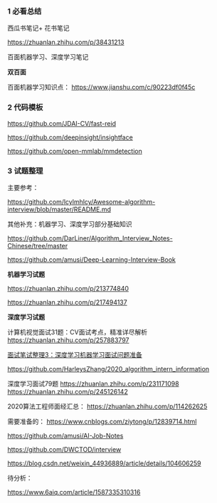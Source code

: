 ### 1   必看总结

西瓜书笔记+ 花书笔记

https://zhuanlan.zhihu.com/p/38431213

百面机器学习、深度学习笔记

**双百面**

百面机器学习知识点： https://www.jianshu.com/c/90223df0f45c


### 2 代码模板

https://github.com/JDAI-CV/fast-reid

https://github.com/deepinsight/insightface

https://github.com/open-mmlab/mmdetection

### 3 试题整理

主要参考：

https://github.com/lcylmhlcy/Awesome-algorithm-interview/blob/master/README.md


其他补充：机器学习、深度学习部分基础知识

https://github.com/DarLiner/Algorithm_Interview_Notes-Chinese/tree/master   

https://github.com/amusi/Deep-Learning-Interview-Book


**机器学习试题**

https://zhuanlan.zhihu.com/p/213774840

https://zhuanlan.zhihu.com/p/217494137


**深度学习试题**

计算机视觉面试31题：CV面试考点，精准详尽解析  https://zhuanlan.zhihu.com/p/257883797

[面试笔试整理3：深度学习机器学习面试问题准备](https://blog.csdn.net/woaidapaopao/article/details/77806273)

https://github.com/HarleysZhang/2020_algorithm_intern_information




深度学习面试79题  https://zhuanlan.zhihu.com/p/231171098     https://zhuanlan.zhihu.com/p/245126142

2020算法工程师面经汇总： https://zhuanlan.zhihu.com/p/114262625

需要准备的： https://www.cnblogs.com/ziytong/p/12839714.html  

https://github.com/amusi/AI-Job-Notes

https://github.com/DWCTOD/interview

https://blog.csdn.net/weixin_44936889/article/details/104606259

待分析：

https://www.6aiq.com/article/1587335310316



